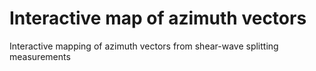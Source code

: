 # Interactive map of azimuth vectors
Interactive mapping of azimuth vectors from shear-wave splitting measurements
